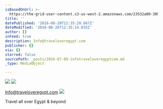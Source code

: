 ```yaml
---
isBasedOnUrl: >-
  https://the-grid-user-content.s3-us-west-2.amazonaws.com/23532a00-3093-4d30-8ff9-9709d8fd5280.gif
title: ''
datePublished: '2016-08-20T12:35:20.667Z'
dateModified: '2016-08-20T12:35:14.035Z'
author: []
inFeed: true
description: Info@traveloveregypt.com
publisher: {}
via: {}
starred: false
sourcePath: _posts/2016-07-09-infotraveloveregyptcom.md
_type: MediaObject

---
```

![](https://the-grid-user-content.s3-us-west-2.amazonaws.com/6b9d2581-4b0a-4885-9355-09190b509890.jpg)
![](https://s3-us-west-2.amazonaws.com/the-grid-img/p/918b0d3ae77f5974956f5d085c6bd820c55e76ae.gif)

Info@traveloveregypt.com
![](https://the-grid-user-content.s3-us-west-2.amazonaws.com/dd34a516-7bad-4971-8ed3-943b0a0baa30.jpg)

Travel all over Egypt & beyond